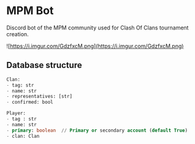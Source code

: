 # MPM Bot

Discord bot of the MPM community used for Clash Of Clans tournament creation.

![https://i.imgur.com/GdzfxcM.png](https://i.imgur.com/GdzfxcM.png)

## Database structure

``` SQL
Clan:
- tag: str
- name: str
- representatives: [str]
- confirmed: bool

Player:
- tag : str
- name: str
- primary: boolean  // Primary or secondary account (default True)
- clan: Clan
```
